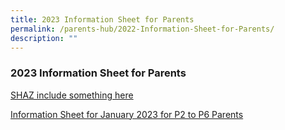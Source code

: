 ```yaml
---
title: 2023 Information Sheet for Parents
permalink: /parents-hub/2022-Information-Sheet-for-Parents/
description: ""
---
```

### **2023 Information Sheet for Parents**


[SHAZ include something here](/files/Parents'%20Hub/2023%20information%20sheets/Information%20Sheet%20for%20January%202023%20for%20P2%20to%20P6%20Shaz.pdf)

[Information Sheet for January 2023 for P2 to P6 Parents](/files/Parents'%20Hub/2023%20information%20sheets/Information%20Sheet%20for%20January%202023%20for%20P2%20to%20P6.pdf)